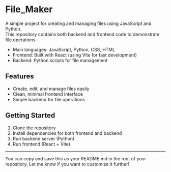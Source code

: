 # File_Maker

A simple project for creating and managing files using JavaScript and Python.  
This repository contains both backend and frontend code to demonstrate file operations.  
- Main languages: JavaScript, Python, CSS, HTML
- Frontend: Built with React (using Vite for fast development)
- Backend: Python scripts for file management

## Features

- Create, edit, and manage files easily
- Clean, minimal frontend interface
- Simple backend for file operations

## Getting Started

1. Clone the repository
2. Install dependencies for both frontend and backend
3. Run backend server (Python)
4. Run frontend (React + Vite)

---

You can copy and save this as your README.md in the root of your repository. Let me know if you want to customize it further!
